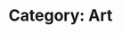 ---
layout: portfolio
title: 'Category: Art'
permalink: /portfolio/category/art/
type: category
uid: art
pagination:
  enabled: true
  category: art
---